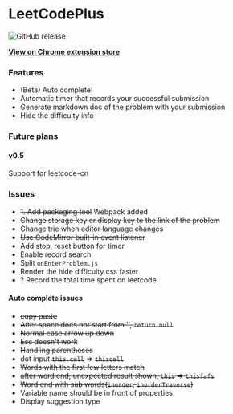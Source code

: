 # LeetCodePlus
![GitHub release](https://img.shields.io/badge/Release-v0.2-green.svg)

**[View on Chrome extension store](https://chrome.google.com/webstore/detail/leetcodeplus/fcbagaohifcgechffdbbkbockfkmjiok?hl=en-US)**

### Features
* (Beta) Auto complete!
* Automatic timer that records your successful submission 
* Generate markdown doc of the problem with your submission
* Hide the difficulty info

### Future plans

#### v0.5
Support for leetcode-cn

### Issues
* <del>1. Add packaging tool</del> Webpack added
* <del>Change storage key or display key to the link of the problem</del>
* <del>Change trie when editor language changes</del>
* <del>Use CodeMirror built-in event listener</del>
* Add stop, reset button for timer
* Enable record search
* Split `onEnterProblem.js`
* Render the hide difficulty css faster
* ? Record the total time spent on leetcode

#### Auto complete issues
* <del>copy paste</del>
* <del>After space does not start from '', `return null`</del>
* <del>Normal case arrow up down</del>
* <del>Esc doesn't work</del>
* <del>Handling parentheses</del>
* <del>dot input `this.call` => `thiscall`</del>
* <del>Words with the first few letters match<del>
* <del>after word end, unexpected result shown, `this` => `thisfafs`<del>
* <del>Word end with sub words(`inorder`, `inorderTraverse`)</del>
* Variable name should be in front of properties
* Display suggestion type




